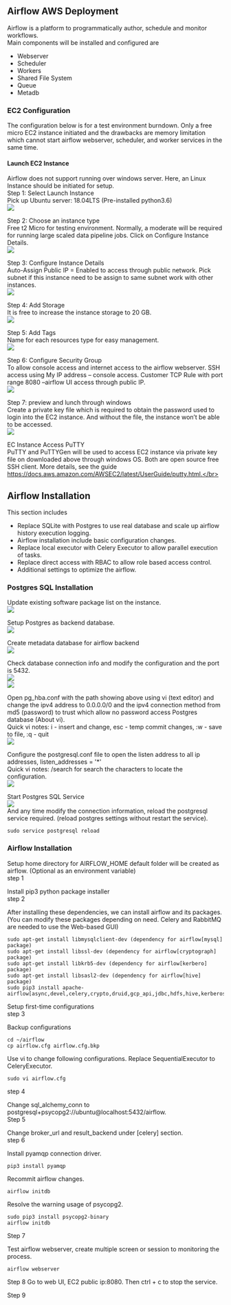 ## Airflow AWS Deployment
Airflow is a platform to programmatically author, schedule and monitor workflows.</br>
Main components will be installed and configured are
- Webserver
- Scheduler
- Workers
- Shared File System
- Queue
- Metadb

### EC2 Configuration</br>
The configuration below is for a test environment burndown. Only a free micro EC2 instance initiated and the drawbacks are memory limitation which cannot start airflow webserver, scheduler, and worker services in the same time. </br>

#### Launch EC2 Instance
Airflow does not support running over windows server. Here, an Linux Instance should be initiated for setup.</br>
Step 1: Select Launch Instance</br>
Pick up Ubuntu server: 18.04LTS (Pre-installed python3.6)</br>
![](https://github.com/WOKALO/Airflow-AWS-Deployment/blob/master/Images/Step%201.png)</br>

Step 2: Choose an instance type</br>
Free t2 Micro for testing environment. Normally, a moderate will be required for running large scaled data pipeline jobs. Click on Configure Instance Details.</br>
![](https://github.com/WOKALO/Airflow-AWS-Deployment/blob/master/Images/Step%202.png)</br>


Step 3: Configure Instance Details</br>
Auto-Assign Public IP = Enabled to access through public network. Pick subnet if this instance need to be assign to same subnet work with other instances.</br>
![](https://github.com/WOKALO/Airflow-AWS-Deployment/blob/master/Images/Step%203.png)</br>


Step 4: Add Storage</br>
It is free to increase the instance storage to 20 GB.</br>
![](https://github.com/WOKALO/Airflow-AWS-Deployment/blob/master/Images/Step%204.png)</br>

Step 5: Add Tags</br>
Name for each resources type for easy management.</br>
![](https://github.com/WOKALO/Airflow-AWS-Deployment/blob/master/Images/Step%205.png)</br>

Step 6: Configure Security Group</br>
To allow console access and internet access to the airflow webserver. SSH access using My IP address – console access. Customer TCP Rule with port range 8080 –airflow UI access through public IP. </br>
![](https://github.com/WOKALO/Airflow-AWS-Deployment/blob/master/Images/Step%206.png)</br>

Step 7: preview and lunch through windows</br>
Create a private key file which is required to obtain the password used to login into the EC2 instance. And without the file, the instance won’t be able to be accessed.</br>
![](https://github.com/WOKALO/Airflow-AWS-Deployment/blob/master/Images/Step%207%20Download%20Key%20Pairs.png)</br>


EC Instance Access PuTTY</br>
PuTTY and PuTTYGen will be used to access EC2 instance via private key file on downloaded above through windows OS. Both are open source free SSH client. More details, see the guide https://docs.aws.amazon.com/AWSEC2/latest/UserGuide/putty.html.</br>

## Airflow Installation
This section includes
- Replace SQLite with Postgres to use real database and scale up airflow history execution logging.</br>
- Airflow installation include basic configuration changes.</br>
- Replace local executor with Celery Executor to allow parallel execution of tasks.</br>
- Replace direct access with RBAC to allow role based access control.</br>
- Additional settings to optimize the airflow.</br>

### Postgres SQL Installation
Update existing software package list on the instance.</br>
![](https://raw.githubusercontent.com/WOKALO/Airflow-AWS-Deployment/master/Images/Psql%20Step%201.png)</br>

Setup Postgres as backend database.</br>
![](https://raw.githubusercontent.com/WOKALO/Airflow-AWS-Deployment/master/Images/Psql%20Step%202.png)</br>

Create metadata database for airflow backend</br>
![](https://raw.githubusercontent.com/WOKALO/Airflow-AWS-Deployment/master/Images/Psql%20Step%203.png)</br>

Check database connection info and modify the configuration and the port is 5432.</br>
![](https://raw.githubusercontent.com/WOKALO/Airflow-AWS-Deployment/master/Images/Psql%20Step%204.png)</br>
![](https://raw.githubusercontent.com/WOKALO/Airflow-AWS-Deployment/master/Images/Psql%20Step%205.png)</br>

Open pg_hba.conf with the path showing above using vi (text editor) and change the ipv4 address to 0.0.0.0/0 and the ipv4 connection method from md5 (password) to trust which allow no password access Postgres database (About vi).</br>
Quick vi notes: i - insert and change, esc - temp commit changes, :w - save to file, :q - quit</br>
![](https://raw.githubusercontent.com/WOKALO/Airflow-AWS-Deployment/master/Images/Psql%20Step%206.png)</br>

Configure the postgresql.conf file to open the listen address to all ip addresses, listen_addresses = '*'</br>
Quick vi notes: /search for search the characters to locate the configuration.</br>
![](https://raw.githubusercontent.com/WOKALO/Airflow-AWS-Deployment/master/Images/Psql%20Step%207.png)</br>

Start Postgres SQL Service </br>
![](https://raw.githubusercontent.com/WOKALO/Airflow-AWS-Deployment/master/Images/Psql%20Step%208.png)</br>
And any time modify the connection information, reload the postgresql service required. (reload postgres settings without restart the service).</br>
```
sudo service postgresql reload
```

### Airflow Installation
Setup home directory for AIRFLOW_HOME default folder will be created as airflow. (Optional as an environment variable)</br>
step 1

Install pip3 python package installer</br>
step 2

After installing these dependencies, we can install airflow and its packages. (You can modify these packages depending on need. Celery and RabbitMQ are needed to use the Web-based GUI)</br>
```
sudo apt-get install libmysqlclient-dev (dependency for airflow[mysql] package)
sudo apt-get install libssl-dev (dependency for airflow[cryptograph] package)
sudo apt-get install libkrb5-dev (dependency for airflow[kerbero] package)
sudo apt-get install libsasl2-dev (dependency for airflow[hive] package)
sudo pip3 install apache-airflow[async,devel,celery,crypto,druid,gcp_api,jdbc,hdfs,hive,kerberos,ldap,password,postgres,qds,rabbitmq,s3,samba,slack]
```
Setup first-time configurations </br>
step 3

Backup configurations</br>
```
cd ~/airflow
cp airflow.cfg airflow.cfg.bkp
```
Use vi to change following configurations. Replace SequentialExecutor to CeleryExecutor. </br>
```
sudo vi airflow.cfg
```
step 4

Change sql_alchemy_conn to postgresql+psycopg2://ubuntu@localhost:5432/airflow.</br>
Step 5

Change broker_url and result_backend under [celery] section.</br>
step 6

Install pyamqp connection driver.</br>
```
pip3 install pyamqp
```

Recommit airflow changes.
```
airflow initdb
```
Resolve the warning usage of psycopg2.
```
sudo pip3 install psycopg2-binary
airflow initdb
```
Step 7

Test airflow webserver, create multiple screen or session to monitoring the process.
```
airflow webserver
```
Step 8
Go to web UI, EC2 public ip:8080. Then ctrl + c to stop the service. 

Step 9

